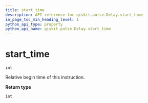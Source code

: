 ```yaml
---
title: start_time
description: API reference for qiskit.pulse.Delay.start_time
in_page_toc_min_heading_level: 1
python_api_type: property
python_api_name: qiskit.pulse.Delay.start_time
---
```


# start\_time

<span id="qiskit.pulse.Delay.start_time" />

`int`

Relative begin time of this instruction.

**Return type**

`int`

